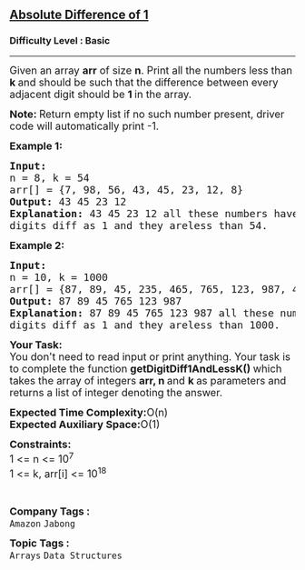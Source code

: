 <h2><a href="https://www.geeksforgeeks.org/problems/absolute-difference-11156/1?page=1&category=Arrays&difficulty=Basic&status=unsolved&sortBy=submissions">Absolute Difference of 1</a></h2><h3>Difficulty Level : Basic</h3><hr><div class="problems_problem_content__Xm_eO"><p><span style="font-size:18px">Given an array <strong>arr</strong> of size <strong>n</strong>. Print all the numbers less than <strong>k&nbsp;</strong>and should be such that the difference between every adjacent digit should be <strong>1&nbsp;</strong>in the array.</span></p>

<p><span style="font-size:18px"><strong>Note: </strong>Return empty list if no such number present, driver code will automatically print -1.</span></p>

<p><span style="font-size:18px"><strong>Example 1:</strong></span></p>

<pre><span style="font-size:18px"><strong>Input:
</strong>n = 8, k = 54
arr[] = {7, 98, 56, 43, 45, 23, 12, 8}
<strong>Output:</strong> 43 45 23 12
<strong>Explanation:</strong> 43 45 23 12 all these numbers have adjacent 
digits diff as 1 and they areless than 54.</span></pre>

<p><span style="font-size:18px"><strong>Example 2:</strong></span></p>

<pre><span style="font-size:18px"><strong>Input:
</strong>n = 10, k = 1000
arr[] = {87, 89, 45, 235, 465, 765, 123, 987, 499, 655}
<strong>Output:</strong> 87 89 45 765 123 987
<strong>Explanation:</strong> 87 89 45 765 123 987 all these numbers have adjacent
digits diff as 1 and they areless than 1000.</span>
</pre>

<p><span style="font-size:18px"><strong>Your Task:</strong><br>
You don't need to read input or print anything. Your task is to complete the function&nbsp;<strong>getDigitDiff1AndLessK()&nbsp;</strong>which takes the array of integers&nbsp;<strong>arr, n&nbsp;</strong>and&nbsp;<strong>k&nbsp;</strong>as parameters and returns a list of integer denoting the answer.</span></p>

<p><span style="font-size:18px"><strong>Expected Time Complexity:</strong>O(n)<br>
<strong>Expected Auxiliary Space:</strong>O(1)</span></p>

<p><span style="font-size:18px"><strong>Constraints:</strong><br>
1 &lt;= n &lt;= 10<sup>7</sup><br>
1 &lt;= k, arr[i] &lt;= 10<sup>18</sup></span></p>

<p>&nbsp;</p>
</div><p><span style=font-size:18px><strong>Company Tags : </strong><br><code>Amazon</code>&nbsp;<code>Jabong</code>&nbsp;<br><p><span style=font-size:18px><strong>Topic Tags : </strong><br><code>Arrays</code>&nbsp;<code>Data Structures</code>&nbsp;